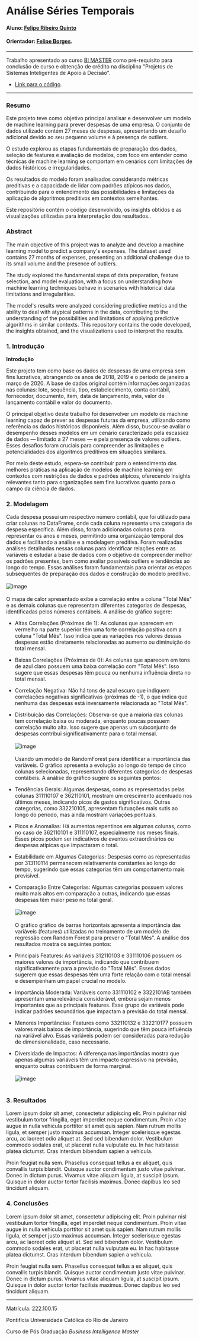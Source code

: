 <!-- antes de enviar a versão final, solicitamos que todos os comentários, colocados para orientação ao aluno, sejam removidos do arquivo -->
# Análise Séries Temporais

#### Aluno: [Felipe Ribeiro Quinto](https://github.com/felipequinto)
#### Orientador: [Felipe Borges](https://github.com/FelipeBorgesC).

---

Trabalho apresentado ao curso [BI MASTER](https://ica.puc-rio.ai/bi-master) como pré-requisito para conclusão de curso e obtenção de crédito na disciplina "Projetos de Sistemas Inteligentes de Apoio à Decisão".

<!-- para os links a seguir, caso os arquivos estejam no mesmo repositório que este README, não há necessidade de incluir o link completo: basta incluir o nome do arquivo, com extensão, que o GitHub completa o link corretamente -->
- [Link para o código](https://github.com/link_do_repositorio). <!-- caso não aplicável, remover esta linha -->

---

### Resumo

<!-- trocar o texto abaixo pelo resumo do trabalho, em português -->

Este projeto teve como objetivo principal analisar e desenvolver um modelo de machine learning para prever despesas de uma empresa. O conjunto de dados utilizado contém 27 meses de despesas, apresentando um desafio adicional devido ao seu pequeno volume e à presença de outliers.

O estudo explorou as etapas fundamentais de preparação dos dados, seleção de features e avaliação de modelos, com foco em entender como técnicas de machine learning se comportam em cenários com limitações de dados históricos e irregularidades.

Os resultados do modelo foram analisados considerando métricas preditivas e a capacidade de lidar com padrões atípicos nos dados, contribuindo para o entendimento das possibilidades e limitações da aplicação de algoritmos preditivos em contextos semelhantes.

Este repositório contém o código desenvolvido, os insights obtidos e as visualizações utilizadas para interpretação dos resultados..

### Abstract <!-- Opcional! Caso não aplicável, remover esta seção -->

<!-- trocar o texto abaixo pelo resumo do trabalho, em inglês -->

The main objective of this project was to analyze and develop a machine learning model to predict a company's expenses. The dataset used contains 27 months of expenses, presenting an additional challenge due to its small volume and the presence of outliers.

The study explored the fundamental steps of data preparation, feature selection, and model evaluation, with a focus on understanding how machine learning techniques behave in scenarios with historical data limitations and irregularities.

The model's results were analyzed considering predictive metrics and the ability to deal with atypical patterns in the data, contributing to the understanding of the possibilities and limitations of applying predictive algorithms in similar contexts.
This repository contains the code developed, the insights obtained, and the visualizations used to interpret the results.

### 1. Introdução

**Introdução**

Este projeto tem como base os dados de despesas de uma empresa sem fins lucrativos, abrangendo os anos de 2018, 2019 e o período de janeiro a março de 2020. A base de dados original contém informações organizadas nas colunas: lote, sequência, tipo, estabelecimento, conta contábil, fornecedor, documento, item, data de lançamento, mês, valor de lançamento contábil e valor do documento.

O principal objetivo deste trabalho foi desenvolver um modelo de machine learning capaz de prever as despesas futuras da empresa, utilizando como referência os dados históricos disponíveis. Além disso, buscou-se avaliar o desempenho desses modelos em um cenário caracterizado pela escassez de dados — limitado a 27 meses — e pela presença de valores outliers. Esses desafios foram cruciais para compreender as limitações e potencialidades dos algoritmos preditivos em situações similares.

Por meio deste estudo, espera-se contribuir para o entendimento das melhores práticas na aplicação de modelos de machine learning em contextos com restrições de dados e padrões atípicos, oferecendo insights relevantes tanto para organizações sem fins lucrativos quanto para o campo da ciência de dados.

### 2. Modelagem
Cada despesa possui um respectivo número contábil, que foi utilizado para criar colunas no DataFrame, onde cada coluna representa uma categoria de despesa específica. Além disso, foram adicionadas colunas para representar os anos e meses, permitindo uma organização temporal dos dados e facilitando a análise e a modelagem preditiva. Foram realizadas análises detalhadas nessas colunas para identificar relações entre as variáveis e estudar a base de dados com o objetivo de compreender melhor os padrões presentes, bem como avaliar possíveis outliers e tendências ao longo do tempo. Essas análises foram fundamentais para orientar as etapas subsequentes de preparação dos dados e construção do modelo preditivo.
<br><br>
![image](https://github.com/user-attachments/assets/867dd620-5461-44f5-bbde-90a9714b83c9)
<br><br>
O mapa de calor apresentado exibe a correlação entre a coluna "Total Mês" e as demais colunas que representam diferentes categorias de despesas, identificadas pelos números contábeis. A análise do gráfico sugere:

 - Altas Correlações (Próximas de 1): As colunas que aparecem em vermelho na parte superior têm uma forte correlação positiva com a coluna "Total Mês". Isso indica que as variações nos valores dessas despesas    estão diretamente relacionadas ao aumento ou diminuição do total mensal.

 - Baixas Correlações (Próximas de 0): As colunas que aparecem em tons de azul claro possuem uma baixa correlação com "Total Mês". Isso sugere que essas despesas têm pouca ou nenhuma influência direta no total mensal.

 - Correlação Negativa: Não há tons de azul escuro que indiquem correlações negativas significativas (próximas de -1), o que indica que nenhuma das despesas está inversamente relacionada ao "Total Mês".

 - Distribuição das Correlações: Observa-se que a maioria das colunas tem correlação baixa ou moderada, enquanto poucas possuem correlação muito alta. Isso sugere que apenas um subconjunto de despesas contribui significativamente para o total mensal.
<br><br>
![image](https://github.com/user-attachments/assets/9fbd4c4e-c5d9-424e-8a84-ae7da17ac0be)
<br><br>
Usando um modelo de RandomForest para identificar a importância das variáveis.
O gráfico apresenta a evolução ao longo do tempo de cinco colunas selecionadas, representando diferentes categorias de despesas contábeis. A análise do gráfico sugere os seguintes pontos:
  -	Tendências Gerais:
Algumas despesas, como as representadas pelas colunas 311110107 e 362110101, mostram um crescimento acentuado nos últimos meses, indicando picos de gastos significativos.
Outras categorias, como 332210105, apresentam flutuações mais sutis ao longo do período, mas ainda mostram variações pontuais.

  -	Picos e Anomalias:
Há aumentos repentinos em algumas colunas, como no caso de 362110101 e 311110107, especialmente nos meses finais. Esses picos podem ser indicativos de eventos extraordinários ou despesas atípicas que impactaram o total.

  - Estabilidade em Algumas Categorias:
Despesas como as representadas por 313110114 permanecem relativamente constantes ao longo do tempo, sugerindo que essas categorias têm um comportamento mais previsível.
  -	Comparação Entre Categorias:
Algumas categorias possuem valores muito mais altos em comparação a outras, indicando que essas despesas têm maior peso no total geral.
<br><br>
![image](https://github.com/user-attachments/assets/9fa16376-6a12-4634-8e45-e99b45cf5fdb)
<br><br>
O gráfico gráfico de barras horizontais apresenta a importância das variáveis (features) utilizadas no treinamento de um modelo de regressão com Random Forest para prever o "Total Mês". A análise dos resultados mostra os seguintes pontos:

  -	Principais Features:
 As variáveis 312110103 e 331110106 possuem os maiores valores de importância, indicando que contribuem significativamente para a previsão do "Total Mês".
 Esses dados sugerem que essas despesas têm uma forte relação com o total mensal e desempenham um papel crucial no modelo.
 
  -	Importância Moderada:
 Variáveis como 331110102 e 3322101AB também apresentam uma relevância considerável, embora sejam menos importantes que as principais features.
 Esse grupo de variáveis pode indicar padrões secundários que impactam a previsão do total mensal.
 
  -	Menores Importâncias:
 Features como 332110132 e 332210177 possuem valores mais baixos de importância, sugerindo que têm pouca influência na variável alvo.
 Essas variáveis podem ser consideradas para redução de dimensionalidade, caso necessário.
  -	Diversidade de Impactos:
 A diferença nas importâncias mostra que apenas algumas variáveis têm um impacto expressivo na previsão, enquanto outras contribuem de forma marginal.
<br><br>
![image](https://github.com/user-attachments/assets/c4843516-b7ba-44cd-b6c4-68d305253228)
<br><br>
### 3. Resultados

Lorem ipsum dolor sit amet, consectetur adipiscing elit. Proin pulvinar nisl vestibulum tortor fringilla, eget imperdiet neque condimentum. Proin vitae augue in nulla vehicula porttitor sit amet quis sapien. Nam rutrum mollis ligula, et semper justo maximus accumsan. Integer scelerisque egestas arcu, ac laoreet odio aliquet at. Sed sed bibendum dolor. Vestibulum commodo sodales erat, ut placerat nulla vulputate eu. In hac habitasse platea dictumst. Cras interdum bibendum sapien a vehicula.

Proin feugiat nulla sem. Phasellus consequat tellus a ex aliquet, quis convallis turpis blandit. Quisque auctor condimentum justo vitae pulvinar. Donec in dictum purus. Vivamus vitae aliquam ligula, at suscipit ipsum. Quisque in dolor auctor tortor facilisis maximus. Donec dapibus leo sed tincidunt aliquam.

### 4. Conclusões

Lorem ipsum dolor sit amet, consectetur adipiscing elit. Proin pulvinar nisl vestibulum tortor fringilla, eget imperdiet neque condimentum. Proin vitae augue in nulla vehicula porttitor sit amet quis sapien. Nam rutrum mollis ligula, et semper justo maximus accumsan. Integer scelerisque egestas arcu, ac laoreet odio aliquet at. Sed sed bibendum dolor. Vestibulum commodo sodales erat, ut placerat nulla vulputate eu. In hac habitasse platea dictumst. Cras interdum bibendum sapien a vehicula.

Proin feugiat nulla sem. Phasellus consequat tellus a ex aliquet, quis convallis turpis blandit. Quisque auctor condimentum justo vitae pulvinar. Donec in dictum purus. Vivamus vitae aliquam ligula, at suscipit ipsum. Quisque in dolor auctor tortor facilisis maximus. Donec dapibus leo sed tincidunt aliquam.

---

Matrícula: 222.100.15

Pontifícia Universidade Católica do Rio de Janeiro

Curso de Pós Graduação *Business Intelligence Master*
